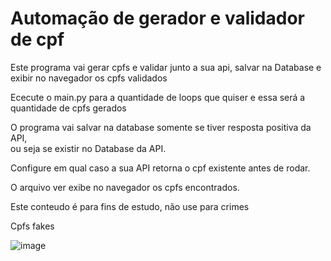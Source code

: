 # Automação de gerador e validador de cpf
Este programa vai gerar cpfs e validar junto a sua api, salvar na Database e exibir no navegador os cpfs validados  
  
Ececute o main.py para a quantidade de loops que quiser e essa será a quantidade de cpfs gerados  
  
O programa vai salvar na database somente se tiver resposta positiva da API,  
ou seja se existir no Database da API.  
  
Configure em qual caso a sua API retorna o cpf existente antes de rodar.  
  
O arquivo ver exibe no navegador os cpfs encontrados.  
  
Este conteudo é para fins de estudo, não use para crimes  
  
Cpfs fakes  

  
![image](https://github.com/user-attachments/assets/5c7aef8b-d746-4c68-acf1-041a25d2ecb4)
